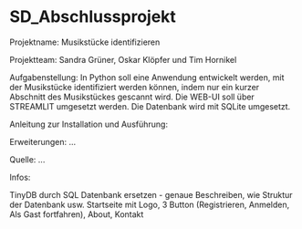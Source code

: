 # SD_Abschlussprojekt
Projektname: Musikstücke identifizieren

Projektteam: Sandra Grüner, Oskar Klöpfer und Tim Hornikel

Aufgabenstellung: 
In Python soll eine Anwendung entwickelt werden, mit der Musikstücke identifiziert werden können, indem nur ein kurzer
Abschnitt des Musikstückes gescannt wird. Die WEB-UI soll über STREAMLIT umgesetzt werden.
Die Datenbank wird mit SQLite umgesetzt.

Anleitung zur Installation und Ausführung:



Erweiterungen:
...

Quelle:
...

Infos:

TinyDB durch SQL Datenbank ersetzen - genaue Beschreiben, wie Struktur der Datenbank usw.
Startseite mit Logo, 3 Button (Registrieren, Anmelden, Als Gast fortfahren), About, Kontakt